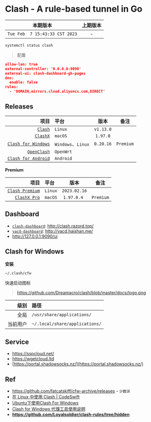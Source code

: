 # Clash - A rule-based tunnel in Go

|本期版本|上期版本
|:---:|:---:
`Tue Feb  7 15:43:33 CST 2023` | -

```
systemctl status clash

```

> 配置

```json
allow-lan: true
external-controller: '0.0.0.0:9090'
external-ui: clash-dashboard-gh-pages
dns:
  enable: false
rules:
  - 'DOMAIN,mirrors.cloud.aliyuncs.com,DIRECT'
```


## Releases

项目|平台|版本|备注
---:|:---|:---:|:---:
[`Clash`](https://github.com/Dreamacro/clash) | `Linux` | `v1.13.0`
[`ClashX`](https://github.com/yichengchen/clashX) | `macOS` | `1.97.0`
[`Clash for Windows`](https://github.com/Fndroid/clash_for_windows_pkg) | `Windows`、`Linux` | `0.20.16` | `Premium`
[`OpenClash`](https://github.com/vernesong/OpenClash) | `OpenWrt`
[`Clash for Android`](https://github.com/Kr328/ClashForAndroid) | `Android`


**Premium**

项目|平台|版本|备注
---:|:---|:---:|:---:
[`Clash Premium`](https://github.com/Dreamacro/clash/releases/tag/premium) | `Linux` | `2023.02.16`
[`ClashX Pro`](https://install.appcenter.ms/users/clashx/apps/clashx-pro/distribution_groups/public) | `macOS` | `1.97.0.4 ` | `Premium`



## Dashboard

* [`clash-dashboard`](https://github.com/Dreamacro/clash-dashboard): <http://clash.razord.top/>
* [`yacd-dashboard`](https://github.com/haishanh/yacd): <http://yacd.haishan.me/>
* <http://127.0.0.1:9090/ui>




## Clash for Windows


**安装**


```bash
~/.clash/cfw
```


快速启动图标

> <https://github.com/Dreamacro/clash/blob/master/docs/logo.png>

级别|路径
---:|:---
全局 |  `/usr/share/applications/`
当前用户 | `~/.local/share/applications/`



## Service

* <https://sspcloud.net/>
* <https://wgetcloud.ltd>
* [https://portal.shadowsocks.nz/](https://portal.shadowsocks.nz/)

## Ref

* <https://github.com/fatcatskiff/cfw-archive/releases> - `少数派`
* [在 Linux 中使用 Clash | CodeSwift](https://blog.iswiftai.com/posts/clash-linux/)
* [Ubuntu下使用Clash For Windows](https://i.hiifong.cc/clash/)
* [Clash for Windows 代理工具使用说明](https://docs.gtk.pw/)
* **<https://github.com/Loyalsoldier/clash-rules/tree/hidden>**




